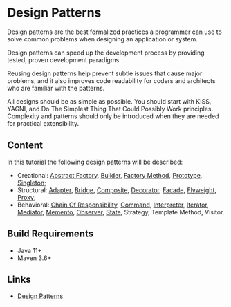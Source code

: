 # Design Patterns

Design patterns are the best formalized practices a programmer can use to solve common problems when designing 
an application or system.

Design patterns can speed up the development process by providing tested, proven development paradigms.

Reusing design patterns help prevent subtle issues that cause major problems, and it also improves code readability for 
coders and architects who are familiar with the patterns.

All designs should be as simple as possible. You should start with KISS, YAGNI, and Do The Simplest Thing That 
Could Possibly Work principles. Complexity and patterns should only be introduced when they are needed for 
practical extensibility.

## Content

In this tutorial the following design patterns will be described:

* Creational: 
[Abstract Factory](./doc/abstract-factory.md "The abstract factory chapter"), 
[Builder](./doc/builder.md "The builder chapter"), [Factory Method](./doc/factory-method.md "The factory method chapter"), 
[Prototype](./doc/prototype.md "The prototype chapter"), [Singleton](./doc/singleton.md "The singleton chapter");
* Structural: 
[Adapter](./doc/adapter.md "The adapter chapter"), [Bridge](./doc/bridge.md "The bridge chapter"), 
[Composite](./doc/composite.md "The composite chapter"), [Decorator](./doc/decorator.md "The decorator chapter"), 
[Facade](./doc/facade.md "The facade chapter"), [Flyweight](./doc/flyweight.md "The flyweight chapter"), 
[Proxy](./doc/proxy.md "The proxy chapter"); 
* Behavioral: 
[Chain Of Responsibility](./doc/chainofresponsibility.md "The chain of responsibility chapter"), 
[Command](./doc/command.md "The command chapter"), 
[Interpreter](./doc/interpreter.md "The interpreter chapter"),
[Iterator](./doc/iterator.md "The iterator chapter"), 
[Mediator](./doc/mediator.md "The mediator chapter"), 
[Memento](./doc/memento.md "The memento chapter"), 
[Observer](./doc/observer.md "The observer chapter"), 
[State](./doc/state.md "The state chapter"), 
Strategy, Template Method, Visitor.

## Build Requirements

* Java 11+
* Maven 3.6+

## Links

* [Design Patterns](https://en.wikipedia.org/wiki/Design_Patterns "Design patterns in Wikipedia")